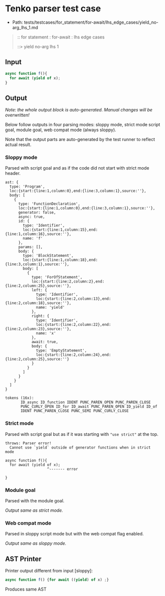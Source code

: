 # Tenko parser test case

- Path: tests/testcases/for_statement/for-await/lhs_edge_cases/yield_no-arg_lhs_1.md

> :: for statement : for-await : lhs edge cases
>
> ::> yield no-arg lhs 1

## Input

`````js
async function f(){
  for await (yield of x);
}
`````

## Output

_Note: the whole output block is auto-generated. Manual changes will be overwritten!_

Below follow outputs in four parsing modes: sloppy mode, strict mode script goal, module goal, web compat mode (always sloppy).

Note that the output parts are auto-generated by the test runner to reflect actual result.

### Sloppy mode

Parsed with script goal and as if the code did not start with strict mode header.

`````
ast: {
  type: 'Program',
  loc:{start:{line:1,column:0},end:{line:3,column:1},source:''},
  body: [
    {
      type: 'FunctionDeclaration',
      loc:{start:{line:1,column:0},end:{line:3,column:1},source:''},
      generator: false,
      async: true,
      id: {
        type: 'Identifier',
        loc:{start:{line:1,column:15},end:{line:1,column:16},source:''},
        name: 'f'
      },
      params: [],
      body: {
        type: 'BlockStatement',
        loc:{start:{line:1,column:18},end:{line:3,column:1},source:''},
        body: [
          {
            type: 'ForOfStatement',
            loc:{start:{line:2,column:2},end:{line:2,column:25},source:''},
            left: {
              type: 'Identifier',
              loc:{start:{line:2,column:13},end:{line:2,column:18},source:''},
              name: 'yield'
            },
            right: {
              type: 'Identifier',
              loc:{start:{line:2,column:22},end:{line:2,column:23},source:''},
              name: 'x'
            },
            await: true,
            body: {
              type: 'EmptyStatement',
              loc:{start:{line:2,column:24},end:{line:2,column:25},source:''}
            }
          }
        ]
      }
    }
  ]
}

tokens (16x):
       ID_async ID_function IDENT PUNC_PAREN_OPEN PUNC_PAREN_CLOSE
       PUNC_CURLY_OPEN ID_for ID_await PUNC_PAREN_OPEN ID_yield ID_of
       IDENT PUNC_PAREN_CLOSE PUNC_SEMI PUNC_CURLY_CLOSE
`````

### Strict mode

Parsed with script goal but as if it was starting with `"use strict"` at the top.

`````
throws: Parser error!
  Cannot use `yield` outside of generator functions when in strict mode

async function f(){
  for await (yield of x);
                   ^------- error

}
`````


### Module goal

Parsed with the module goal.

_Output same as strict mode._

### Web compat mode

Parsed in sloppy script mode but with the web compat flag enabled.

_Output same as sloppy mode._

## AST Printer

Printer output different from input [sloppy]:

````js
async function f() {for await ((yield) of x) ;}
````

Produces same AST
